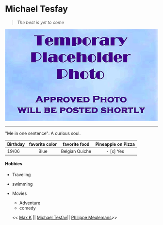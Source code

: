 # Michael Tesfay

> _The best is yet to come_

![Temporary picture -Place holder](tempo-photo.png)

----------------------------------

"Me in one sentence": A curious soul.


| Birthday      |    favorite color     | favorite food | Pineapple on Pizza
| ------------- |:-------------:| ------------- |:-------------:|
|19/06          | Blue| Belgian Quiche  |    - [x] Yes |



#### Hobbies 

- Traveling
- swimming 
- Movies
  - Adventure
  - comedy 


  << [Max K](https://github.com/coreinside5/markdown-challenge/blob/85b31c2bed8f030d43a57ec96c896887c0d7183d/README.md) || [Michael Tesfay](https://github.com/Mika215/markdown-challange/blob/main/personal-intro.md)|| [Philippe Meulemans](https://github.com/Laverdure77/markdown-challenge/blob/main/README.md)>>

